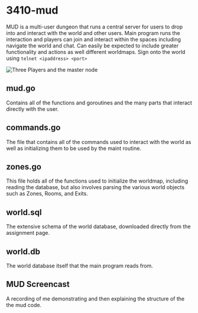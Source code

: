 # 3410-mud

MUD is a multi-user dungeon that runs a central server for users to drop into and interact with the world and other users. Main program runs the interaction and players can join and interact within the spaces including navigate the world and chat. Can easily be expected to include greater functionality and actions as well different worldmaps. Sign onto the world using ``telnet <ipaddress> <port>``

![Three Players and the master node](https://media.discordapp.net/attachments/352962574029029377/1103800984758657024/image.png?width=881&height=465)

## mud.go
Contains all of the functions and goroutines and the many parts that interact directly with the user.

## commands.go
The file that contains all of the commands used to interact with the world as well as initializing them to be used by the maint routine.

## zones.go
This file holds all of the functions used to initialize the worldmap, including reading the database, but also involves parsing the various world objects such as Zones, Rooms, and Exits.

## world.sql
The extensive schema of the world database, downloaded directly from the assignment page.

## world.db
The world database itself that the main program reads from.

## MUD Screencast
A recording of me demonstrating and then explaining the structure of the the mud code.
